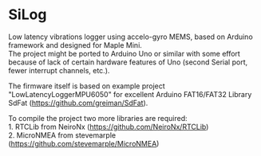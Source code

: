 # SiLog
Low latency vibrations logger using accelo-gyro MEMS, based on Arduino framework and designed for Maple Mini.</br>
The project might be ported to Arduino Uno or similar with some effort because of lack of certain hardware features of Uno (second Serial port, fewer interrupt channels, etc.).

The firmware itself is based on example project "LowLatencyLoggerMPU6050" for excellent Arduino FAT16/FAT32 Library SdFat  (<https://github.com/greiman/SdFat>).</br>

To compile the project two more libraries are required:</br> 
    1. RTCLib from NeiroNx (<https://github.com/NeiroNx/RTCLib>)</br>
    2. MicroNMEA from stevemarple (<https://github.com/stevemarple/MicroNMEA>)
